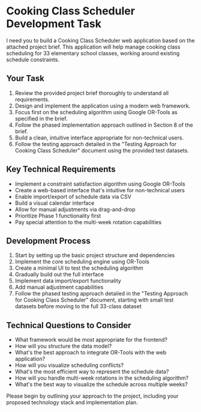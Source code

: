 # Cooking Class Scheduler Development Task

I need you to build a Cooking Class Scheduler web application based on the attached project brief. This application will help manage cooking class scheduling for 33 elementary school classes, working around existing schedule constraints.

## Your Task

1. Review the provided project brief thoroughly to understand all requirements.
2. Design and implement the application using a modern web framework.
3. Focus first on the scheduling algorithm using Google OR-Tools as specified in the brief.
4. Follow the phased implementation approach outlined in Section 8 of the brief.
5. Build a clean, intuitive interface appropriate for non-technical users.
6. Follow the testing approach detailed in the "Testing Approach for Cooking Class Scheduler" document using the provided test datasets.

## Key Technical Requirements

- Implement a constraint satisfaction algorithm using Google OR-Tools
- Create a web-based interface that's intuitive for non-technical users
- Enable import/export of schedule data via CSV
- Build a visual calendar interface
- Allow for manual adjustments via drag-and-drop
- Prioritize Phase 1 functionality first
- Pay special attention to the multi-week rotation capabilities

## Development Process

1. Start by setting up the basic project structure and dependencies
2. Implement the core scheduling engine using OR-Tools
3. Create a minimal UI to test the scheduling algorithm
4. Gradually build out the full interface
5. Implement data import/export functionality
6. Add manual adjustment capabilities
7. Follow the phased testing approach detailed in the "Testing Approach for Cooking Class Scheduler" document, starting with small test datasets before moving to the full 33-class dataset

## Technical Questions to Consider

- What framework would be most appropriate for the frontend?
- How will you structure the data model?
- What's the best approach to integrate OR-Tools with the web application?
- How will you visualize scheduling conflicts?
- What's the most efficient way to represent the schedule data?
- How will you handle multi-week rotations in the scheduling algorithm?
- What's the best way to visualize the schedule across multiple weeks?

Please begin by outlining your approach to the project, including your proposed technology stack and implementation plan.
